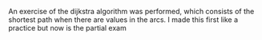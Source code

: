 An exercise of the dijkstra algorithm was performed, which consists of the shortest path when there are values in the arcs.
I made this first like a practice but now is the partial exam